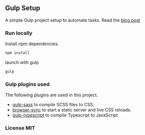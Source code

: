 ## Gulp Setup

A simple Gulp project setup to automate tasks. Read the [blog post](http://azemoh.com/2016/05/05/speed-up-your-workflow-with-gulp.html)

### Run locally

Install npm dependencies.

```bash
npm install
```

launch with gulp

```bash
gulp
```

### Gulp plugins used

The following plugins are used in this project.

- [gulp-sass](https://www.npmjs.com/package/gulp-sass) to compile SCSS files to CSS,
- [browser-sync](https://www.npmjs.com/package/browser-sync) to start a static server and live CSS reloads.
- [gulp-typescript](https://www.npmjs.com/package/gulp-typescript) to compile Typescript to JavaScript.

### License MIT